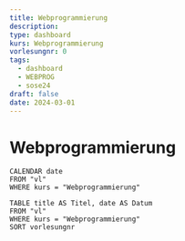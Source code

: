 ```yaml
---
title: Webprogrammierung
description: 
type: dashboard
kurs: Webprogrammierung
vorlesungnr: 0
tags:
  - dashboard
  - WEBPROG
  - sose24
draft: false
date: 2024-03-01
---
```


# Webprogrammierung

```dataview
CALENDAR date
FROM "vl"
WHERE kurs = "Webprogrammierung"
```

```dataview
TABLE title AS Titel, date AS Datum
FROM "vl"
WHERE kurs = "Webprogrammierung"
SORT vorlesungnr
```
